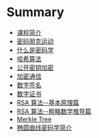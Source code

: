 # Summary

* [课程简介](0-intro.md)
* [密码朋克运动](1-punk.md)
* [什么是密码学](2-crypto.md)
* [哈希算法](3-hash.md)
* [公开密钥加密](4-pub.md)
* [加密通信](5-com.md)
* [数字签名](6-sign.md)
* [数字证书]()
* [RSA 算法--基本原理篇]()
* [RSA 算法--粗略数学推导篇]()
* [Merkle Tree]()
* [椭圆曲线密码学简介]()
